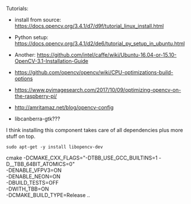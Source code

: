 
Tutorials:

- install from source: https://docs.opencv.org/3.4.1/d7/d9f/tutorial_linux_install.html
- Python setup:        https://docs.opencv.org/3.4.1/d2/de6/tutorial_py_setup_in_ubuntu.html
- Another: https://github.com/intel/caffe/wiki/Ubuntu-16.04-or-15.10-OpenCV-3.1-Installation-Guide


- https://github.com/opencv/opencv/wiki/CPU-optimizations-build-options
- https://www.pyimagesearch.com/2017/10/09/optimizing-opencv-on-the-raspberry-pi/
- http://amritamaz.net/blog/opencv-config


- libcanberra-gtk???


I think installing this component takes care of all dependencies plus more stuff on top.

    sudo apt-get -y install libopencv-dev




cmake -DCMAKE_CXX_FLAGS="-DTBB_USE_GCC_BUILTINS=1 -D__TBB_64BIT_ATOMICS=0" \
   -DENABLE_VFPV3=ON \
   -DENABLE_NEON=ON \
   -DBUILD_TESTS=OFF \
   -DWITH_TBB=ON \
   -DCMAKE_BUILD_TYPE=Release ..


